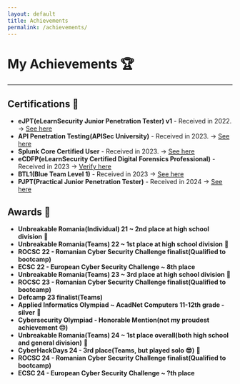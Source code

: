 ```yaml
---
layout: default
title: Achievements
permalink: /achievements/
---
```


# **My Achievements** 🏆

---

## Certifications 📃

- **eJPT(eLearnSecurity Junior Penetration Tester) v1** - Received in 2022. -> [See here](https://certs.ine.com/afd7199d-a214-44f8-a7f1-382f3e32cc42)
- **API Penetration Testing(APISec University)** - Received in 2023. -> [See here](https://www.credly.com/badges/d9b0dbc0-8ca2-4725-93aa-ccb093a2624d/public_url)
- **Splunk Core Certified User** - Received in 2023. -> [See here](https://www.credly.com/badges/3417aa91-686d-4b9f-a317-bfde9b9af77a/public_url)
- **eCDFP(eLearnSecurity Certified Digital Forensics Professional)** - Received in 2023 -> [Verify here](https://verified.elearnsecurity.com/certificates/5ede628d-fa73-4da1-80e1-4ed8b07ef8c2)
- **BTL1(Blue Team Level 1)** - Received in 2023 -> [See here](https://elearning.securityblue.team/home/certificate/330256872)
- **PJPT(Practical Junior Penetration Tester)** - Received in 2024 -> [See here](https://certified.tcm-sec.com/d2bbf8a0-e60e-4a99-96ad-136119e856b7)

## Awards 🏅

- **Unbreakable Romania(Individual) 21 ~ 2nd place at high school division**  🥈
- **Unbreakable Romania(Teams) 22 ~ 1st place at high school division** 🥇
- **ROCSC 22 - Romanian Cyber Security Challenge finalist(Qualified to bootcamp)**
- **ECSC 22 - European Cyber Security Challenge ~ 8th place**
- **Unbreakable Romania(Teams) 23 ~ 3rd place at high school division** 🥉
- **ROCSC 23 - Romanian Cyber Security Challenge finalist(Qualified to bootcamp)**
- **Defcamp 23 finalist(Teams)**
- **Applied Informatics Olympiad ~ AcadNet Computers 11-12th grade - silver** 🥈
- **Cybersecurity Olympiad - Honorable Mention(not my proudest achievement 😔)**
- **Unbreakable Romania(Teams) 24 ~ 1st place overall(both high school and general division)** 🥇
- **CyberHackDays 24 - 3rd place(Teams, but played solo 😎)** 🥉
- **ROCSC 24 - Romanian Cyber Security Challenge finalist(Qualified to bootcamp)**
- **ECSC 24 - European Cyber Security Challenge ~ ?th place**
